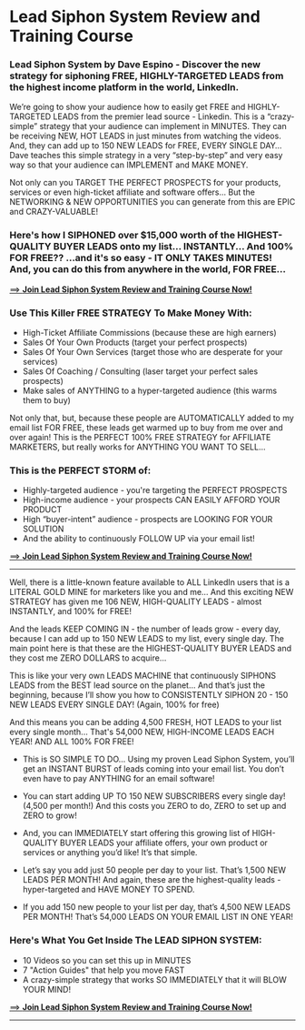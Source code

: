 # Lead Siphon System Review and Training Course 
### Lead Siphon System by Dave Espino - Discover the new strategy for siphoning FREE, HIGHLY-TARGETED LEADS from the highest income platform in the world, LinkedIn.

We’re going to show your audience how to easily get FREE and HIGHLY-TARGETED LEADS from the premier lead source - Linkedin. This is a “crazy-simple” strategy that your audience can implement in MINUTES. They can be receiving NEW, HOT LEADS in just minutes from watching the videos. And, they can add up to 150 NEW LEADS for FREE, EVERY SINGLE DAY…
Dave teaches this simple strategy in a very “step-by-step” and very easy way so that your audience can IMPLEMENT and MAKE MONEY.

Not only can you TARGET THE PERFECT PROSPECTS for your products, services or even high-ticket affiliate and software offers... But the NETWORKING & NEW OPPORTUNITIES you can generate from this are EPIC and CRAZY-VALUABLE!

### Here's how I SIPHONED over $15,000  worth of the HIGHEST-QUALITY BUYER LEADS onto my list… INSTANTLY... And 100% FOR FREE?? ...and it's so easy - IT ONLY TAKES MINUTES! And, you can do this from anywhere in the world, FOR FREE...

[==> **Join Lead Siphon System Review and Training Course Now!**](https://warriorplus.com/o2/a/lsr3d6s/0)

### Use This Killer FREE STRATEGY To Make Money With:

- High-Ticket Affiliate Commissions  (because these are high earners)
- Sales Of Your Own Products  (target your perfect prospects)
- Sales Of Your Own Services​  (target those who are desperate for your services)
- ​​Sales Of Coaching / Consulting  (laser target your perfect sales prospects) 
- ​Make sales of ANYTHING to a hyper-targeted audience  (this warms them to buy)

Not only that, but, because these people are AUTOMATICALLY added to my email list FOR FREE, these leads get warmed up to buy from me over and over again!
This is the PERFECT 100% FREE STRATEGY for AFFILIATE MARKETERS, but really works for ANYTHING YOU WANT TO SELL...

### This is the PERFECT STORM of:
- Highly-targeted audience - you're targeting the PERFECT PROSPECTS
- High-income audience - your prospects CAN EASILY AFFORD YOUR PRODUCT
- High “buyer-intent” audience​ - prospects are LOOKING FOR YOUR SOLUTION
- ​And the ability to continuously FOLLOW UP via your email list!

[==> **Join Lead Siphon System Review and Training Course Now!**](https://warriorplus.com/o2/a/lsr3d6s/0)

---

Well, there is a little-known feature available to ALL LinkedIn users that is a LITERAL GOLD MINE for marketers like you and me…
And this exciting NEW STRATEGY has given me 106 NEW, HIGH-QUALITY LEADS - almost INSTANTLY, and 100% for FREE!

And the leads KEEP COMING IN - the number of leads grow - every day, because I can add up to 150 NEW LEADS to my list, every single day.
The main point here is that these are the HIGHEST-QUALITY BUYER LEADS and they cost me ZERO DOLLARS to acquire...

This is like your very own LEADS MACHINE that continuously SIPHONS LEADS from the BEST lead source on the planet...
And that’s just the beginning, because I’ll show you how to CONSISTENTLY SIPHON 20 - 150 NEW LEADS EVERY SINGLE DAY!
(Again, 100% for free)

And this means you can be adding 4,500 FRESH, HOT LEADS to your list every single month...
That's 54,000 NEW, HIGH-INCOME LEADS EACH YEAR! AND ALL 100% FOR FREE!

* This is SO SIMPLE TO DO... 
Using my proven Lead Siphon System, you’ll get an INSTANT BURST of leads coming into your email list.
You don’t even have to pay ANYTHING for an email software!

* You can start adding UP TO 150 NEW SUBSCRIBERS every single day! (4,500 per month!)
And this costs you ZERO to do, ZERO to set up and ZERO to grow!

* And, you can IMMEDIATELY start offering this growing list of HIGH-QUALITY BUYER LEADS your affiliate offers, your own product or services or anything you’d like!
It’s that simple.

* Let’s say you add just 50 people per day to your list. That’s 1,500 NEW LEADS PER MONTH! And again, these are the highest-quality leads - hyper-targeted and HAVE MONEY TO SPEND.
* If you add 150 new people to your list per day, that’s 4,500 NEW LEADS PER MONTH! That’s 54,000 LEADS ON YOUR EMAIL LIST IN ONE YEAR!

### Here's What You Get Inside The LEAD SIPHON SYSTEM:
* 10 Videos so you can set this up in MINUTES 
* ​7 "Action Guides" that help you move FAST
* ​A crazy-simple strategy that works SO IMMEDIATELY that it will BLOW YOUR MIND!

[==> **Join Lead Siphon System Review and Training Course Now!**](https://warriorplus.com/o2/a/lsr3d6s/0)


---
